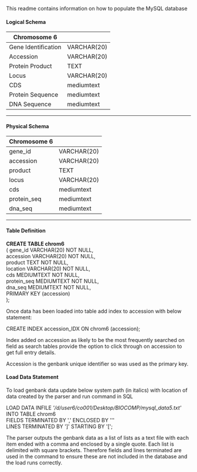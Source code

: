 This readme contains information on how to populate the MySQL database

#### Logical Schema
 
 |**Chromosome 6** |              | 
 |-----------------|---------------|
 |Gene Identification| VARCHAR(20)|
 |Accession          | VARCHAR(20)|
 |Protein Product    | TEXT       |
 |Locus              | VARCHAR(20)|
 |CDS                | mediumtext |
 |Protein Sequence   | mediumtext |
 |DNA Sequence       | mediumtext |
  ---------------------------------
 
#### Physical Schema
 
  | **Chromosome 6** |              | 
 |-----------------|---------------|
 |gene_id            | VARCHAR(20)|
 |accession          | VARCHAR(20)|
 |product            | TEXT       |
 |locus              | VARCHAR(20)|
 |cds                | mediumtext |
 |protein_seq        | mediumtext |
 |dna_seq            | mediumtext |
  ---------------------------------
 
 
#### Table Definition
  
  **CREATE TABLE chrom6**  
( 	gene_id	VARCHAR(20) NOT NULL,  
accession	VARCHAR(20) NOT NULL,  
product	TEXT NOT NULL,  
location	VARCHAR(20) NOT NULL,  
cds		MEDIUMTEXT NOT NULL,  
protein_seq	MEDIUMTEXT NOT NULL,  
dna_seq	MEDIUMTEXT NOT NULL,  
PRIMARY KEY (accession)  
);  
	
Once data has been loaded into table add index to accession with below statement:

CREATE INDEX accession_IDX ON chrom6 (accession);  

Index added on accession as likely to be the most frequently searched on field as search tables provide the option to click through on accession to get full entry details. 

Accession is the genbank unique identifier so was used as the primary key. 


#### Load Data Statement

To load genbank data update below system path (in italics) with location of data created by the parser and run command in SQL

LOAD DATA INFILE *'/d/user6/co001/Desktop/BIOCOMP/mysql_data5.txt'*  
INTO TABLE chrom6  
FIELDS TERMINATED BY ',' ENCLOSED BY '\''  
LINES TERMINATED BY ']' STARTING BY '[';

The parser outputs the genbank data as a list of lists as a text file with each item ended with a comma and enclosed by a single quote. Each list is delimited with square brackets. Therefore fields and lines terminated are used in the command to ensure these are not included in the database and the load runs correctly. 
